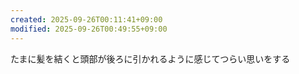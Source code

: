```yaml
---
created: 2025-09-26T00:11:41+09:00
modified: 2025-09-26T00:49:55+09:00
---
```


たまに髪を結くと頭部が後ろに引かれるように感じてつらい思いをする